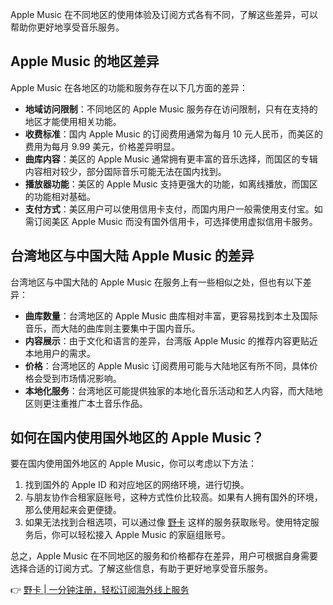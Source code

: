Apple Music 在不同地区的使用体验及订阅方式各有不同，了解这些差异，可以帮助你更好地享受音乐服务。

## Apple Music 的地区差异

Apple Music 在各地区的功能和服务存在以下几方面的差异：

- **地域访问限制**：不同地区的 Apple Music 服务存在访问限制，只有在支持的地区才能使用相关功能。
- **收费标准**：国内 Apple Music 的订阅费用通常为每月 10 元人民币，而美区的费用为每月 9.99 美元，价格差异明显。
- **曲库内容**：美区的 Apple Music 通常拥有更丰富的音乐选择，而国区的专辑内容相对较少，部分国际音乐可能无法在国内找到。
- **播放器功能**：美区的 Apple Music 支持更强大的功能，如离线播放，而国区的功能相对基础。
- **支付方式**：美区用户可以使用信用卡支付，而国内用户一般需使用支付宝。如需订阅美区 Apple Music 而没有国外信用卡，可选择使用虚拟信用卡服务。

## 台湾地区与中国大陆 Apple Music 的差异

台湾地区与中国大陆的 Apple Music 在服务上有一些相似之处，但也有以下差异：

- **曲库数量**：台湾地区的 Apple Music 曲库相对丰富，更容易找到本土及国际音乐，而大陆的曲库则主要集中于国内音乐。
- **内容展示**：由于文化和语言的差异，台湾版 Apple Music 的推荐内容更贴近本地用户的需求。
- **价格**：台湾地区的 Apple Music 订阅费用可能与大陆地区有所不同，具体价格会受到市场情况影响。
- **本地化服务**：台湾地区可能提供独家的本地化音乐活动和艺人内容，而大陆地区则更注重推广本土音乐作品。

## 如何在国内使用国外地区的 Apple Music？

要在国内使用国外地区的 Apple Music，你可以考虑以下方法：

1. 找到国外的 Apple ID 和对应地区的网络环境，进行切换。
2. 与朋友协作合租家庭账号，这种方式性价比较高。如果有人拥有国外的环境，那么使用起来会更便捷。
3. 如果无法找到合租选项，可以通过像 [野卡](https://bit.ly/bewildcard) 这样的服务获取账号。使用特定服务后，你可以轻松接入 Apple Music 的家庭组账号。

总之，Apple Music 在不同地区的服务和价格都存在差异，用户可根据自身需要选择合适的订阅方式。了解这些信息，有助于更好地享受音乐服务。

👉 [野卡 | 一分钟注册，轻松订阅海外线上服务](https://bit.ly/bewildcard)
